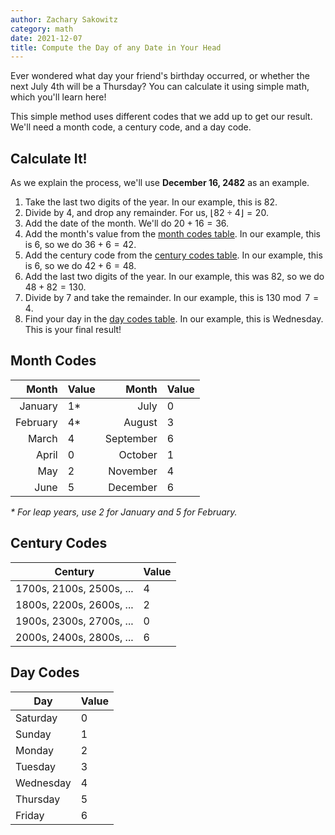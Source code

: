 ```yaml
---
author: Zachary Sakowitz
category: math
date: 2021-12-07
title: Compute the Day of any Date in Your Head
---
```


Ever wondered what day your friend's birthday occurred, or whether the next July
4th will be a Thursday? You can calculate it using simple math, which you'll
learn here!

This simple method uses different codes that we add up to get our result. We'll
need a month code, a century code, and a day code.

## Calculate It!

As we explain the process, we'll use **December 16, 2482** as an example.

1. Take the last two digits of the year. In our example, this is $82$.
2. Divide by 4, and drop any remainder. For us,
   $\lfloor 82 \div 4 \rfloor = 20$.
3. Add the date of the month. We'll do $20 + 16 = 36$.
4. Add the month's value from the [month codes table](#month-codes). In our
   example, this is $6$, so we do $36 + 6 = 42$.
5. Add the century code from the [century codes table](#century-codes). In our
   example, this is $6$, so we do $42 + 6 = 48$.
6. Add the last two digits of the year. In our example, this was $82$, so we do
   $48 + 82 = 130$.
7. Divide by 7 and take the remainder. In our example, this is
   $130 \bmod 7 = 4$.
8. Find your day in the [day codes table](#day-codes). In our example, this is
   Wednesday. This is your final result!

## Month Codes

|    Month | Value |     Month | Value |
| -------: | :---- | --------: | :---- |
|  January | 1\*   |      July | 0     |
| February | 4\*   |    August | 3     |
|    March | 4     | September | 6     |
|    April | 0     |   October | 1     |
|      May | 2     |  November | 4     |
|     June | 5     |  December | 6     |

_\* For leap years, use 2 for January and 5 for February._

## Century Codes

| Century                  | Value |
| ------------------------ | ----- |
| 1700s, 2100s, 2500s, ... | 4     |
| 1800s, 2200s, 2600s, ... | 2     |
| 1900s, 2300s, 2700s, ... | 0     |
| 2000s, 2400s, 2800s, ... | 6     |

## Day Codes

| Day       | Value |
| --------- | ----- |
| Saturday  | 0     |
| Sunday    | 1     |
| Monday    | 2     |
| Tuesday   | 3     |
| Wednesday | 4     |
| Thursday  | 5     |
| Friday    | 6     |
